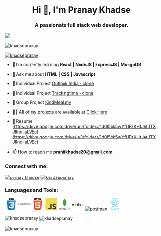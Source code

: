 <h1 align="center">Hi 👋, I'm Pranay Khadse</h1>
<h3 align="center">A passionate full stack web developer.</h3>
<img src="https://www.gtpsoftwares.com/images/mern/mern-banner.jpg"></img>

<p align="left"> <img src="https://komarev.com/ghpvc/?username=khadsepranay&label=Profile%20views&color=0e75b6&style=flat" alt="khadsepranay" /> </p>

<p align="left"> <a href="https://github.com/ryo-ma/github-profile-trophy"><img src="https://github-profile-trophy.vercel.app/?username=khadsepranay" alt="khadsepranay" /></a> </p>

- 🌱 I’m currently learning **React | NodeJS | ExpressJS | MongoDB**

- 💬 Ask me about **HTML | CSS | Javascript**

- 🔭 Individual Project [Outlook India - clone](https://snazzy-pasca-842614.netlify.app/)

- 🔭 Individual Project [Trackingtime - clone](https://aesthetic-tartufo-d0e8be.netlify.app/login)

- 👯 Group Project [KindMeal.my](https://lucent-chebakia-efbb4f.netlify.app/)

- 👨‍💻 All of my projects are available at [Click Here](https://khadsepranay.github.io/)

- 📄 Resume [https://drive.google.com/drive/u/0/folders/1d0l5bk5wYfUFzKHtJAtJTXJRnq-aLVEc](https://drive.google.com/drive/u/0/folders/1d0l5bk5wYfUFzKHtJAtJTXJRnq-aLVEc)


- 📫 How to reach me **pranitkhadse20@gmail.com**

<h3 align="left">Connect with me:</h3>
<p align="left">
<a href="https://linkedin.com/in/pranay khadse" target="blank"><img align="center" src="https://raw.githubusercontent.com/rahuldkjain/github-profile-readme-generator/master/src/images/icons/Social/linked-in-alt.svg" alt="pranay khadse" height="30" width="40" /></a>
<a href="https://codesandbox.com/khadsepranay" target="blank"><img align="center" src="https://raw.githubusercontent.com/rahuldkjain/github-profile-readme-generator/master/src/images/icons/Social/codesandbox.svg" alt="khadsepranay" height="30" width="40" /></a>
</p>

<h3 align="left">Languages and Tools:</h3>
<p align="left"> <a href="https://www.w3schools.com/css/" target="_blank" rel="noreferrer"> <img src="https://raw.githubusercontent.com/devicons/devicon/master/icons/css3/css3-original-wordmark.svg" alt="css3" width="40" height="40"/> </a> <a href="https://expressjs.com" target="_blank" rel="noreferrer"> <img src="https://raw.githubusercontent.com/devicons/devicon/master/icons/express/express-original-wordmark.svg" alt="express" width="40" height="40"/> </a> <a href="https://www.w3.org/html/" target="_blank" rel="noreferrer"> <img src="https://raw.githubusercontent.com/devicons/devicon/master/icons/html5/html5-original-wordmark.svg" alt="html5" width="40" height="40"/> </a> <a href="https://developer.mozilla.org/en-US/docs/Web/JavaScript" target="_blank" rel="noreferrer"> <img src="https://raw.githubusercontent.com/devicons/devicon/master/icons/javascript/javascript-original.svg" alt="javascript" width="40" height="40"/> </a> <a href="https://www.mongodb.com/" target="_blank" rel="noreferrer"> <img src="https://raw.githubusercontent.com/devicons/devicon/master/icons/mongodb/mongodb-original-wordmark.svg" alt="mongodb" width="40" height="40"/> </a> <a href="https://nodejs.org" target="_blank" rel="noreferrer"> <img src="https://raw.githubusercontent.com/devicons/devicon/master/icons/nodejs/nodejs-original-wordmark.svg" alt="nodejs" width="40" height="40"/> </a> <a href="https://postman.com" target="_blank" rel="noreferrer"> <img src="https://www.vectorlogo.zone/logos/getpostman/getpostman-icon.svg" alt="postman" width="40" height="40"/> </a> <a href="https://reactjs.org/" target="_blank" rel="noreferrer"> <img src="https://raw.githubusercontent.com/devicons/devicon/master/icons/react/react-original-wordmark.svg" alt="react" width="40" height="40"/> </a> </p>

<p><img align="left" src="https://github-readme-stats.vercel.app/api/top-langs?username=khadsepranay&show_icons=true&locale=en&layout=compact" alt="khadsepranay" /></p>

<p>&nbsp;<img align="center" src="https://github-readme-stats.vercel.app/api?username=khadsepranay&show_icons=true&locale=en" alt="khadsepranay" /></p>

<p><img align="center" src="https://github-readme-streak-stats.herokuapp.com/?user=khadsepranay&" alt="khadsepranay" /></p>


